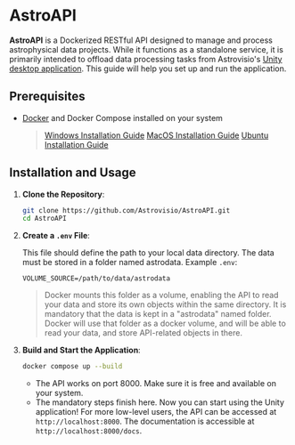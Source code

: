 # AstroAPI

**AstroAPI** is a Dockerized RESTful API designed to manage and process astrophysical data projects. While it functions as a standalone service, it is primarily intended to offload data processing tasks from Astrovisio's [Unity desktop application](https://github.com/Astrovisio/pisa-tutorials/blob/main/app_tutorials/second_unity_README.md).
This guide will help you set up and run the application.

## Prerequisites

- [Docker](https://docs.docker.com/get-docker/) and Docker Compose installed on your system  
  > [Windows Installation Guide](https://docs.docker.com/desktop/setup/install/windows-install/)
  > [MacOS Installation Guide](https://docs.docker.com/desktop/setup/install/mac-install/)
  > [Ubuntu Installation Guide](https://docs.docker.com/engine/install/ubuntu/)

## Installation and Usage

1. **Clone the Repository**:

   ```bash
   git clone https://github.com/Astrovisio/AstroAPI.git
   cd AstroAPI
   ```

2. **Create a `.env` File**:

   This file should define the path to your local data directory. The data must be stored in a folder named astrodata.
   Example `.env`:

   ```
   VOLUME_SOURCE=/path/to/data/astrodata
   ```

   > Docker mounts this folder as a volume, enabling the API to read your data and store its own objects within the same directory.
   It is mandatory that the data is kept in a "astrodata" named folder.
   Docker will use that folder as a docker volume, and will be able to read your data, and store API-related objects in there.

3. **Build and Start the Application**:

   ```bash
   docker compose up --build
   ```

   - The API works on port 8000. Make sure it is free and available on your system.
   - The mandatory steps finish here. Now you can start using the Unity application! For more low-level users, the API can be accessed at `http://localhost:8000`.
   The documentation is accessible at `http://localhost:8000/docs`.
